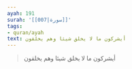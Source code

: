 ```yaml
---
ayah: 191
surah: '[[007|سورة]]'
tags:
- quran/ayah
text: أيشركون ما لا يخلق شيئا وهم يخلقون
---
```

> أيشركون ما لا يخلق شيئا وهم يخلقون
